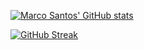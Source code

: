 <p align="center">

  [![Marco Santos' GitHub stats](https://github-readme-stats.vercel.app/api?username=santosmarco&show=reviews,discussions_started,discussions_answered,prs_merged,prs_merged_percentage&show_icons=true&theme=transparent)](https://github.com/santosmarco/github-readme-stats)

  [![GitHub Streak](https://github-readme-streak-stats.herokuapp.com?user=santosmarco&theme=dracula&hide_border=true)](https://git.io/streak-stats)

</p>

